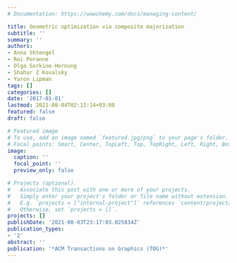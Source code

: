 ```yaml
---
# Documentation: https://wowchemy.com/docs/managing-content/

title: Geometric optimization via composite majorization
subtitle: ''
summary: ''
authors:
- Anna Shtengel
- Roi Poranne
- Olga Sorkine-Hornung
- Shahar Z Kovalsky
- Yaron Lipman
tags: []
categories: []
date: '2017-01-01'
lastmod: 2021-08-04T02:13:14+03:00
featured: false
draft: false

# Featured image
# To use, add an image named `featured.jpg/png` to your page's folder.
# Focal points: Smart, Center, TopLeft, Top, TopRight, Left, Right, BottomLeft, Bottom, BottomRight.
image:
  caption: ''
  focal_point: ''
  preview_only: false

# Projects (optional).
#   Associate this post with one or more of your projects.
#   Simply enter your project's folder or file name without extension.
#   E.g. `projects = ["internal-project"]` references `content/project/deep-learning/index.md`.
#   Otherwise, set `projects = []`.
projects: []
publishDate: '2021-08-03T23:17:03.025834Z'
publication_types:
- '2'
abstract: ''
publication: '*ACM Transactions on Graphics (TOG)*'
---
```

